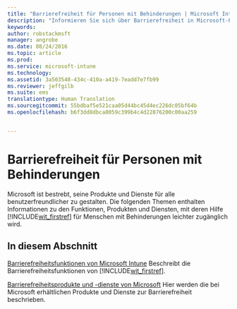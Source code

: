 ```yaml
---
title: "Barrierefreiheit für Personen mit Behinderungen | Microsoft Intune"
description: "Informieren Sie sich über Barrierefreiheit in Microsoft-Produkten."
keywords: 
author: robstackmsft
manager: angrobe
ms.date: 08/24/2016
ms.topic: article
ms.prod: 
ms.service: microsoft-intune
ms.technology: 
ms.assetid: 3a503548-434c-410a-a419-7eadd7e7fb99
ms.reviewer: jeffgilb
ms.suite: ems
translationtype: Human Translation
ms.sourcegitcommit: 55bdbaf5e521caa05d44bc45d4ec226dc05bf64b
ms.openlocfilehash: b6f3dd8dbca8059c399b4c4d22876200c00aa259


---
```


# Barrierefreiheit für Personen mit Behinderungen
Microsoft ist bestrebt, seine Produkte und Dienste für alle benutzerfreundlicher zu gestalten. Die folgenden Themen enthalten Informationen zu den Funktionen, Produkten und Diensten, mit deren Hilfe [!INCLUDE[wit_firstref](./includes/wit_firstref_md.md)] für Menschen mit Behinderungen leichter zugänglich wird.

## In diesem Abschnitt
[Barrierefreiheitsfunktionen von Microsoft Intune](accessibility-features-of-microsoft-intune.md) Beschreibt die Barrierefreiheitsfunktionen von [!INCLUDE[wit_firstref](./includes/wit_firstref_md.md)].

[Barrierefreiheitsprodukte und -dienste von Microsoft](accessibility-products-and-services-from-microsoft.md) Hier werden die bei Microsoft erhältlichen Produkte und Dienste zur Barrierefreiheit beschrieben.




<!--HONumber=Aug16_HO4-->



